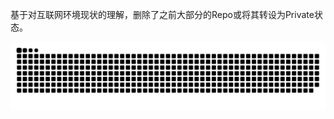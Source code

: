 
<!--

**miaobingyi/miaobingyi** is a ✨ _special_ ✨ repository because its `README.md` (this file) appears on your GitHub profile.
Here are some ideas to get you started:

- 🔭 I’m currently working on ...
- 🌱 I’m currently learning ...
- 👯 I’m looking to collaborate on ...
- 🤔 I’m looking for help with ...
- 💬 Ask me about ...
- 📫 How to reach me: ...

-->

基于对互联网环境现状的理解，删除了之前大部分的Repo或将其转设为Private状态。



<p align="center">
  <img src="https://github.com/miaobingyi/miaobingyi/raw/output/github-contribution-grid-snake.svg" alt="snake"></center>
</p>





